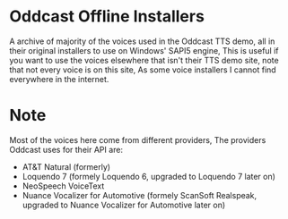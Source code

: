 # Oddcast Offline Installers
A archive of majority of the voices used in the Oddcast TTS demo, all in their original installers to use on Windows' SAPI5 engine, This is useful if you want to use the voices elsewhere that isn't their TTS demo site, note that not every voice is on this site, As some voice installers I cannot find everywhere in the internet.

# Note
Most of the voices here come from different providers, The providers Oddcast uses for their API are:
- AT&T Natural (formerly)
- Loquendo 7 (formely Loquendo 6, upgraded to Loquendo 7 later on)
- NeoSpeech VoiceText
- Nuance Vocalizer for Automotive (formely ScanSoft Realspeak, upgraded to Nuance Vocalizer for Automotive later on)
